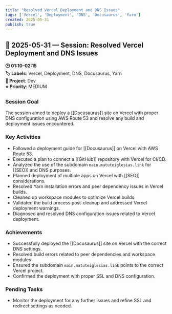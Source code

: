 ```yaml
---
title: "Resolved Vercel Deployment and DNS Issues"
tags: ['Vercel', 'Deployment', 'DNS', 'Docusaurus', 'Yarn']
created: 2025-05-31
publish: true
---
```


## 📅 2025-05-31 — Session: Resolved Vercel Deployment and DNS Issues

**🕒 01:10–02:15**  
**🏷️ Labels**: Vercel, Deployment, DNS, Docusaurus, Yarn  
**📂 Project**: Dev  
**⭐ Priority**: MEDIUM  


### Session Goal
The session aimed to deploy a [[Docusaurus]] site on Vercel with proper DNS configuration using AWS Route 53 and resolve any build and deployment issues encountered.

### Key Activities
- Followed a deployment guide for [[Docusaurus]] on Vercel with AWS Route 53.
- Executed a plan to connect a [[GitHub]] repository with Vercel for CI/CD.
- Analyzed the use of the subdomain `main.matuteiglesias.link` for [[SEO]] and DNS purposes.
- Planned deployment of multiple apps on Vercel with [[SEO]] considerations.
- Resolved Yarn installation errors and peer dependency issues in Vercel builds.
- Cleaned up workspace modules to optimize Vercel builds.
- Validated the build process post-cleanup and addressed Vercel deployment warnings.
- Diagnosed and resolved DNS configuration issues related to Vercel deployment.

### Achievements
- Successfully deployed the [[Docusaurus]] site on Vercel with the correct DNS settings.
- Resolved build errors related to peer dependencies and workspace modules.
- Ensured the subdomain `main.matuteiglesias.link` points to the correct Vercel project.
- Confirmed the deployment with proper SSL and DNS configuration.

### Pending Tasks
- Monitor the deployment for any further issues and refine SSL and redirect settings as needed.
